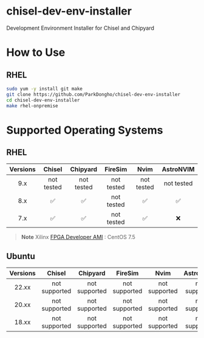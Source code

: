 chisel-dev-env-installer
===
Development Environment Installer for Chisel and Chipyard

# How to Use
## RHEL 
```bash
sudo yum -y install git make
git clone https://github.com/ParkDongho/chisel-dev-env-installer
cd chisel-dev-env-installer
make rhel-onpremise
```



# Supported Operating Systems
## RHEL

| Versions |   Chisel   |  Chipyard  |  FireSim   |    Nvim    | AstroNVIM  |
|:--------:|:----------:|:----------:|:----------:|:----------:|:----------:|
|   9.x    | not tested | not tested | not tested | not tested | not tested |
|   8.x    |     ✅      |     ✅     | not tested |     ✅     |     ✅     |
|   7.x    |     ✅      |     ✅     | not tested |     ✅     |     ❌     |



> **Note**
> Xilinx [FPGA Developer AMI](https://aws.amazon.com/marketplace/pp/prodview-gimv3gqbpe57k) : CentOS 7.5

## Ubuntu
| Versions |   Chisel      |  Chipyard  |  FireSim   |    Nvim    | AstroNVIM  |
|:--------:|:-------------:|:----------:|:----------:|:----------:|:----------:|
|  22.xx   | not supported | not supported | not supported | not supported | not supported |
|  20.xx   | not supported | not supported | not supported | not supported | not supported |
|  18.xx   | not supported | not supported | not supported | not supported | not supported |
